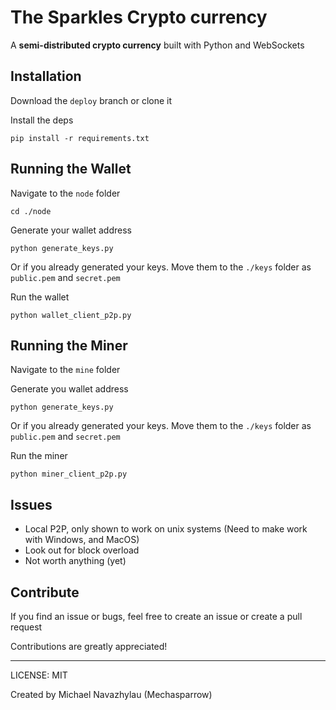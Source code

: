 # The Sparkles Crypto currency
A **semi-distributed crypto currency** built with Python and WebSockets

## Installation

Download the `deploy` branch or clone it

Install the deps

``
pip install -r requirements.txt
``

## Running the Wallet

Navigate to the `node` folder

``
cd ./node
``

Generate your wallet address

``
python generate_keys.py
``

Or if you already generated your keys. Move them to the `./keys` folder as `public.pem` and `secret.pem`

Run the wallet

``
python wallet_client_p2p.py
``

## Running the Miner

Navigate to the `mine` folder

Generate you wallet address

``` python generate_keys.py ```

Or if you already generated your keys. Move them to the `./keys` folder as `public.pem` and `secret.pem`

Run the miner

``
python miner_client_p2p.py
``

## Issues

* Local P2P, only shown to work on unix systems (Need to make work with Windows, and MacOS)
* Look out for block overload
* Not worth anything (yet)

## Contribute

If you find an issue or bugs, feel free to create an issue or create a pull request

Contributions are greatly appreciated!

---
LICENSE: MIT

Created by Michael Navazhylau (Mechasparrow)
